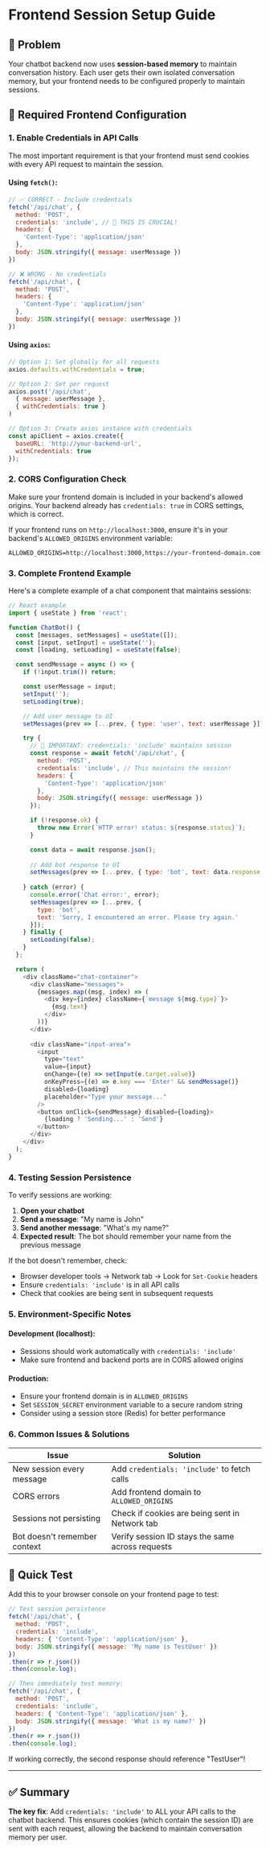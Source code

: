 # Frontend Session Setup Guide

## 🎯 Problem
Your chatbot backend now uses **session-based memory** to maintain conversation history. Each user gets their own isolated conversation memory, but your frontend needs to be configured properly to maintain sessions.

## 🔧 Required Frontend Configuration

### 1. **Enable Credentials in API Calls**

The most important requirement is that your frontend must send cookies with every API request to maintain the session.

#### Using `fetch()`:
```javascript
// ✅ CORRECT - Include credentials
fetch('/api/chat', {
  method: 'POST',
  credentials: 'include', // 🚨 THIS IS CRUCIAL!
  headers: {
    'Content-Type': 'application/json'
  },
  body: JSON.stringify({ message: userMessage })
})

// ❌ WRONG - No credentials
fetch('/api/chat', {
  method: 'POST',
  headers: {
    'Content-Type': 'application/json'
  },
  body: JSON.stringify({ message: userMessage })
})
```

#### Using `axios`:
```javascript
// Option 1: Set globally for all requests
axios.defaults.withCredentials = true;

// Option 2: Set per request
axios.post('/api/chat', 
  { message: userMessage }, 
  { withCredentials: true }
)

// Option 3: Create axios instance with credentials
const apiClient = axios.create({
  baseURL: 'http://your-backend-url',
  withCredentials: true
});
```

### 2. **CORS Configuration Check**

Make sure your frontend domain is included in your backend's allowed origins. Your backend already has `credentials: true` in CORS settings, which is correct.

If your frontend runs on `http://localhost:3000`, ensure it's in your backend's `ALLOWED_ORIGINS` environment variable:

```env
ALLOWED_ORIGINS=http://localhost:3000,https://your-frontend-domain.com
```

### 3. **Complete Frontend Example**

Here's a complete example of a chat component that maintains sessions:

```javascript
// React example
import { useState } from 'react';

function ChatBot() {
  const [messages, setMessages] = useState([]);
  const [input, setInput] = useState('');
  const [loading, setLoading] = useState(false);

  const sendMessage = async () => {
    if (!input.trim()) return;

    const userMessage = input;
    setInput('');
    setLoading(true);

    // Add user message to UI
    setMessages(prev => [...prev, { type: 'user', text: userMessage }]);

    try {
      // 🚨 IMPORTANT: credentials: 'include' maintains session
      const response = await fetch('/api/chat', {
        method: 'POST',
        credentials: 'include', // This maintains the session!
        headers: {
          'Content-Type': 'application/json'
        },
        body: JSON.stringify({ message: userMessage })
      });

      if (!response.ok) {
        throw new Error(`HTTP error! status: ${response.status}`);
      }

      const data = await response.json();
      
      // Add bot response to UI
      setMessages(prev => [...prev, { type: 'bot', text: data.response }]);
      
    } catch (error) {
      console.error('Chat error:', error);
      setMessages(prev => [...prev, { 
        type: 'bot', 
        text: 'Sorry, I encountered an error. Please try again.' 
      }]);
    } finally {
      setLoading(false);
    }
  };

  return (
    <div className="chat-container">
      <div className="messages">
        {messages.map((msg, index) => (
          <div key={index} className={`message ${msg.type}`}>
            {msg.text}
          </div>
        ))}
      </div>
      
      <div className="input-area">
        <input
          type="text"
          value={input}
          onChange={(e) => setInput(e.target.value)}
          onKeyPress={(e) => e.key === 'Enter' && sendMessage()}
          disabled={loading}
          placeholder="Type your message..."
        />
        <button onClick={sendMessage} disabled={loading}>
          {loading ? 'Sending...' : 'Send'}
        </button>
      </div>
    </div>
  );
}
```

### 4. **Testing Session Persistence**

To verify sessions are working:

1. **Open your chatbot**
2. **Send a message**: "My name is John"
3. **Send another message**: "What's my name?"
4. **Expected result**: The bot should remember your name from the previous message

If the bot doesn't remember, check:
- Browser developer tools → Network tab → Look for `Set-Cookie` headers
- Ensure `credentials: 'include'` is in all API calls
- Check that cookies are being sent in subsequent requests

### 5. **Environment-Specific Notes**

#### Development (localhost):
- Sessions should work automatically with `credentials: 'include'`
- Make sure frontend and backend ports are in CORS allowed origins

#### Production:
- Ensure your frontend domain is in `ALLOWED_ORIGINS`
- Set `SESSION_SECRET` environment variable to a secure random string
- Consider using a session store (Redis) for better performance

### 6. **Common Issues & Solutions**

| Issue | Solution |
|-------|----------|
| New session every message | Add `credentials: 'include'` to fetch calls |
| CORS errors | Add frontend domain to `ALLOWED_ORIGINS` |
| Sessions not persisting | Check if cookies are being sent in Network tab |
| Bot doesn't remember context | Verify session ID stays the same across requests |

## 🚀 Quick Test

Add this to your browser console on your frontend page to test:

```javascript
// Test session persistence
fetch('/api/chat', {
  method: 'POST',
  credentials: 'include',
  headers: { 'Content-Type': 'application/json' },
  body: JSON.stringify({ message: 'My name is TestUser' })
})
.then(r => r.json())
.then(console.log);

// Then immediately test memory:
fetch('/api/chat', {
  method: 'POST',
  credentials: 'include',
  headers: { 'Content-Type': 'application/json' },
  body: JSON.stringify({ message: 'What is my name?' })
})
.then(r => r.json())
.then(console.log);
```

If working correctly, the second response should reference "TestUser"!

---

## ✅ Summary

**The key fix**: Add `credentials: 'include'` to ALL your API calls to the chatbot backend. This ensures cookies (which contain the session ID) are sent with each request, allowing the backend to maintain conversation memory per user.
